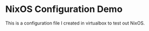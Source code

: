 # NixOS Configuration Demo

This is a configuration file I created in virtualbox to test out NixOS. 
